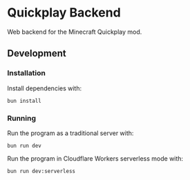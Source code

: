 # Quickplay Backend

Web backend for the Minecraft Quickplay mod.

## Development

### Installation

Install dependencies with:

```shell
bun install
```

### Running

Run the program as a traditional server with:

```shell
bun run dev
```

Run the program in Cloudflare Workers serverless mode with:

```shell
bun run dev:serverless
```
